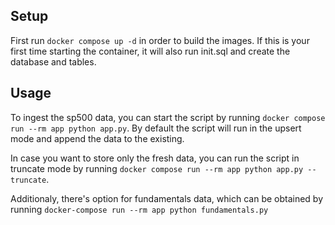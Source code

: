 ## Setup
First run ```docker compose up -d``` in order to build the images. If this is your first time starting the container, it will also run init.sql and create the database and tables.

## Usage
To ingest the sp500 data, you can start the script by running ```docker compose run --rm app python app.py```. 
By default the script will run in the upsert mode and append the data to the existing.

In case you want to store only the fresh data, you can run the script in truncate mode by running ```docker compose run --rm app python app.py --truncate```.

Additionaly, there's option for fundamentals data, which can be obtained by running ```docker-compose run --rm app python fundamentals.py```